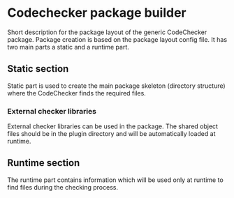 # Codechecker package builder

Short description for the package layout of the generic CodeChecker package.
Package creation is based on the package layout config file.
It has two main parts a static and a runtime part.

## Static section
Static part is used to create the main package skeleton (directory structure) where the CodeChecker finds the required files.

### External checker libraries
External checker libraries can be used in the package. The shared object files should be in the plugin directory and will be automatically loaded at runtime.

## Runtime section
The runtime part contains information which will be used only at runtime
to find files during the checking process.
